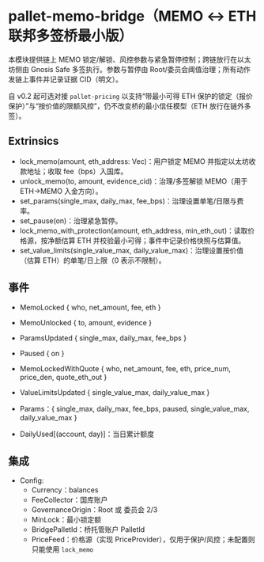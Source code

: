 # pallet-memo-bridge（MEMO ↔ ETH 联邦多签桥最小版）

本模块提供链上 MEMO 锁定/解锁、风控参数与紧急暂停控制；跨链放行在以太坊侧由 Gnosis Safe 多签执行。参数与暂停由 Root/委员会阈值治理；所有动作发链上事件并记录证据 CID（明文）。

自 v0.2 起可选对接 `pallet-pricing` 以支持“带最小可得 ETH 保护的锁定（报价保护）”与“按价值的限额风控”，仍不改变桥的最小信任模型（ETH 放行在链外多签）。

## Extrinsics
- lock_memo(amount, eth_address: Vec<u8>)：用户锁定 MEMO 并指定以太坊收款地址；收取 fee（bps）入国库。
- unlock_memo(to, amount, evidence_cid)：治理/多签解锁 MEMO（用于 ETH→MEMO 入金方向）。
- set_params(single_max, daily_max, fee_bps)：治理设置单笔/日限与费率。
- set_pause(on)：治理紧急暂停。
- lock_memo_with_protection(amount, eth_address, min_eth_out)：读取价格源，按净额估算 ETH 并校验最小可得；事件中记录价格快照与估算值。
- set_value_limits(single_value_max, daily_value_max)：治理设置按价值（估算 ETH）的单笔/日上限（0 表示不限制）。

## 事件
- MemoLocked { who, net_amount, fee, eth }
- MemoUnlocked { to, amount, evidence }
- ParamsUpdated { single_max, daily_max, fee_bps }
- Paused { on }
- MemoLockedWithQuote { who, net_amount, fee, eth, price_num, price_den, quote_eth_out }
- ValueLimitsUpdated { single_value_max, daily_value_max }

- Params：{ single_max, daily_max, fee_bps, paused, single_value_max, daily_value_max }
- DailyUsed[(account, day)]：当日累计额度

## 集成
- Config:
  - Currency：balances
  - FeeCollector：国库账户
  - GovernanceOrigin：Root 或 委员会 2/3
  - MinLock：最小锁定额
  - BridgePalletId：桥托管账户 PalletId
  - PriceFeed：价格源（实现 PriceProvider），仅用于保护/风控；未配置则只能使用 `lock_memo`
